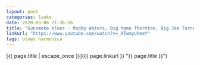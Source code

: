 ```yaml
---
layout: post
categories: links
date: 2020-03-06 21:36:16
title: "Gunsmoke blues - Muddy Waters, Big Mama Thornton, Big Joe Turner, George &quot;Harmonica&quot; Smith - YouTube"
linkurl: "https://www.youtube.com/watch?v=_ATwmyuhmeY"
tags: blues harmonica
---
```

[{{ page.title | escape_once }}]({{ page.linkurl }} "{{ page.title }}")
